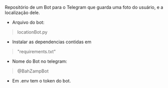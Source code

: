 Repositório de um Bot para o Telegram que guarda uma foto do usuário, e a localização dele.

- Arquivo do bot: 
>locationBot.py
- Instalar as dependencias contidas em 
>"requirements.txt"
- Nome do Bot no telegram: 
>@BahZampBot
- Em .env tem o token do bot.
